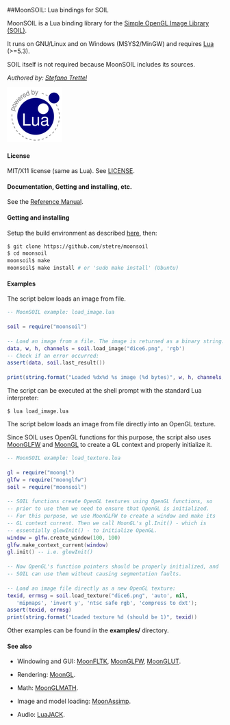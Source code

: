##MoonSOIL: Lua bindings for SOIL

MoonSOIL is a Lua binding library for
the 
[Simple OpenGL Image Library (SOIL)](http://www.lonesock.net/soil.html).

It runs on GNU/Linux and on Windows (MSYS2/MinGW) and requires 
[Lua](http://www.lua.org/) (>=5.3).

SOIL itself is not required because MoonSOIL includes its sources.

_Authored by:_ _[Stefano Trettel](https://www.linkedin.com/in/stetre)_

[![Lua logo](./doc/powered-by-lua.gif)](http://www.lua.org/)

#### License

MIT/X11 license (same as Lua). See [LICENSE](./LICENSE).

#### Documentation, Getting and installing, etc.

See the [Reference Manual](https://stetre.github.io/moonsoil/doc/index.html).

#### Getting and installing

Setup the build environment as described [here](./SETUP.md), then:

```sh
$ git clone https://github.com/stetre/moonsoil
$ cd moonsoil
moonsoil$ make
moonsoil$ make install # or 'sudo make install' (Ubuntu)
```

#### Examples

The script below loads an image from file.

```lua
-- MoonSOIL example: load_image.lua

soil = require("moonsoil")

-- Load an image from a file. The image is returned as a binary string.
data, w, h, channels = soil.load_image("dice6.png", 'rgb')
-- Check if an error occurred:
assert(data, soil.last_result())

print(string.format("Loaded %dx%d %s image (%d bytes)", w, h, channels, #data))
```

The script can be executed at the shell prompt with the standard Lua interpreter:

```shell
$ lua load_image.lua
```

The script below loads an image from file directly into an OpenGL texture.

Since SOIL uses OpenGL functions for this purpose, the script also uses 
[MoonGLFW](https://github.com/stetre/moonglfw) and
[MoonGL](https://github.com/stetre/moongl) to create a GL context and
properly initialize it.

```lua
-- MoonSOIL example: load_texture.lua

gl = require("moongl")
glfw = require("moonglfw")
soil = require("moonsoil")

-- SOIL functions create OpenGL textures using OpenGL functions, so
-- prior to use them we need to ensure that OpenGL is initialized.
-- For this purpose, we use MoonGLFW to create a window and make its
-- GL context current. Then we call MoonGL's gl.Init() - which is
-- essentially glewInit() - to initialize OpenGL.
window = glfw.create_window(100, 100)
glfw.make_context_current(window)
gl.init() -- i.e. glewInit()

-- Now OpenGL's function pointers should be properly initialized, and
-- SOIL can use them without causing segmentation faults.

-- Load an image file directly as a new OpenGL texture:
texid, errmsg = soil.load_texture("dice6.png", 'auto', nil, 
   'mipmaps', 'invert y', 'ntsc safe rgb', 'compress to dxt');
assert(texid, errmsg)
print(string.format("Loaded texture %d (should be 1)", texid))
```

Other examples can be found in the **examples/** directory.

#### See also

* Windowing and GUI:
[MoonFLTK](https://github.com/stetre/moonfltk),
[MoonGLFW](https://github.com/stetre/moonglfw),
[MoonGLUT](https://github.com/stetre/moonglut).

* Rendering:
[MoonGL](https://github.com/stetre/moongl).

* Math:
[MoonGLMATH](https://github.com/stetre/moonglmath).

* Image and model loading:
[MoonAssimp](https://github.com/stetre/moonassimp).

* Audio:
[LuaJACK](https://github.com/stetre/luajack).

